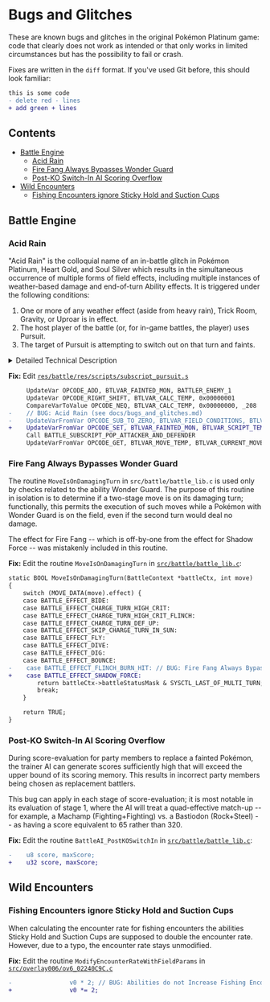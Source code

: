 # Bugs and Glitches

These are known bugs and glitches in the original Pokémon Platinum game: code that
clearly does not work as intended or that only works in limited circumstances
but has the possibility to fail or crash.

Fixes are written in the `diff` format. If you've used Git before, this should
look familiar:

```diff
this is some code
- delete red - lines
+ add green + lines
```

## Contents

- [Battle Engine](#battle-engine)
  - [Acid Rain](#acid-rain)
  - [Fire Fang Always Bypasses Wonder Guard](#fire-fang-always-bypasses-wonder-guard)
  - [Post-KO Switch-In AI Scoring Overflow](#post-ko-switch-in-ai-scoring-overflow)
- [Wild Encounters](#wild-encounters)
  - [Fishing Encounters ignore Sticky Hold and Suction Cups](#fishing-encounters-ignore-sticky-hold-and-suction-cups)

## Battle Engine

### Acid Rain

"Acid Rain" is the colloquial name of an in-battle glitch in Pokémon Platinum,
Heart Gold, and Soul Silver which results in the simultaneous occurrence of
multiple forms of field effects, including multiple instances of weather-based
damage and end-of-turn Ability effects. It is triggered under the following conditions:

1. One or more of any weather effect (aside from heavy rain), Trick Room, Gravity,
or Uproar is in effect.
2. The host player of the battle (or, for in-game battles, the player) uses Pursuit.
3. The target of Pursuit is attempting to switch out on that turn and faints.

<details>
  <summary>Detailed Technical Description</summary>

  The root cause of this bug is a parameter swap in the vanilla bytecode script
  for Pursuit which subtracts the fainted battler's ID from the field conditions
  bitmask, rather than setting the fainted battler variable to that ID.

  To illustrate, suppose that the field condition is set to permanent Hail due
  to a previous activation of Snow Warning. This is represented in the field-condition
  bitmask as `0x80`. At a point after this, our opponent is fainted by Pursuit while
  attempting to switch out, setting `BTLVAR_SCRIPT_TEMP` to `1`. Then, the following
  line of the bytecode is executed:

  ```
- UpdateVarFromVar OPCODE_SUB_TO_ZERO, BTLVAR_FIELD_CONDITIONS, BTLVAR_SCRIPT_TEMP
 ````

  This instruction subtracts the value of `BTLVAR_SCRIPT_TEMP` (1) from the value
  of `BTLVAR_FIELD_CONDITIONS` (`0x80`) and stores the result (`0x7F`) back into
  `BTLVAR_FIELD_CONDITIONS`. This value represents the 7 least-significant bits
  being flipped to `1`, which denotes in-game that all of the following weathers
  are active:

  1. Hail (temporary)
  2. Sun (temporary and permanent)
  3. Sand (temporary and permanent)
  4. Rain (temporary and permanent)

  Because the turn counter for temporary weather was never initialized, temporary
  weather states are functionally permanent. The visible result is that each of
  these weather states is active at once and that all effects related to them also
  trigger.
</details>

**Fix:** Edit [`res/battle/res/scripts/subscript_pursuit.s`](https://github.com/pret/pokeplatinum/blob/main/res/battle/scripts/subscripts/subscript_pursuit.s)

```diff
     UpdateVar OPCODE_ADD, BTLVAR_FAINTED_MON, BATTLER_ENEMY_1
     UpdateVar OPCODE_RIGHT_SHIFT, BTLVAR_CALC_TEMP, 0x00000001
     CompareVarToValue OPCODE_NEQ, BTLVAR_CALC_TEMP, 0x00000000, _208
-    // BUG: Acid Rain (see docs/bugs_and_glitches.md)
-    UpdateVarFromVar OPCODE_SUB_TO_ZERO, BTLVAR_FIELD_CONDITIONS, BTLVAR_SCRIPT_TEMP
+    UpdateVarFromVar OPCODE_SET, BTLVAR_FAINTED_MON, BTLVAR_SCRIPT_TEMP
     Call BATTLE_SUBSCRIPT_POP_ATTACKER_AND_DEFENDER
     UpdateVarFromVar OPCODE_GET, BTLVAR_MOVE_TEMP, BTLVAR_CURRENT_MOVE
```

### Fire Fang Always Bypasses Wonder Guard

The routine `MoveIsOnDamagingTurn` in `src/battle/battle_lib.c` is used only
by checks related to the ability Wonder Guard. The purpose of this routine
in isolation is to determine if a two-stage move is on its damaging turn;
functionally, this permits the execution of such moves while a Pokémon with
Wonder Guard is on the field, even if the second turn would deal no damage.

The effect for Fire Fang -- which is off-by-one from the effect for Shadow
Force -- was mistakenly included in this routine.

**Fix:** Edit the routine `MoveIsOnDamagingTurn` in [`src/battle/battle_lib.c`](https://github.com/pret/pokeplatinum/blob/main/src/battle/battle_lib.c#L7590):

```diff
static BOOL MoveIsOnDamagingTurn(BattleContext *battleCtx, int move)
{
    switch (MOVE_DATA(move).effect) {
    case BATTLE_EFFECT_BIDE:
    case BATTLE_EFFECT_CHARGE_TURN_HIGH_CRIT:
    case BATTLE_EFFECT_CHARGE_TURN_HIGH_CRIT_FLINCH:
    case BATTLE_EFFECT_CHARGE_TURN_DEF_UP:
    case BATTLE_EFFECT_SKIP_CHARGE_TURN_IN_SUN:
    case BATTLE_EFFECT_FLY:
    case BATTLE_EFFECT_DIVE:
    case BATTLE_EFFECT_DIG:
    case BATTLE_EFFECT_BOUNCE:
-    case BATTLE_EFFECT_FLINCH_BURN_HIT: // BUG: Fire Fang Always Bypasses Wonder Guard (see docs/bugs_and_glitches.md)
+    case BATTLE_EFFECT_SHADOW_FORCE:
        return battleCtx->battleStatusMask & SYSCTL_LAST_OF_MULTI_TURN;
        break;
    }

    return TRUE;
}
```

### Post-KO Switch-In AI Scoring Overflow

During score-evaluation for party members to replace a fainted Pokémon, the
trainer AI can generate scores sufficiently high that will exceed the upper
bound of its scoring memory. This results in incorrect party members being
chosen as replacement battlers.

This bug can apply in each stage of score-evaluation; it is most notable in
its evaluation of stage 1, where the AI will treat a quad-effective match-up --
for example, a Machamp (Fighting+Fighting) vs. a Bastiodon (Rock+Steel) --
as having a score equivalent to 65 rather than 320.

**Fix:** Edit the routine `BattleAI_PostKOSwitchIn` in [`src/battle/battle_lib.c`](https://github.com/pret/pokeplatinum/blob/05aee2e69edd4774823920cec395e29320036f26/src/battle/battle_lib.c#L7925):

```diff
-    u8 score, maxScore;
+    u32 score, maxScore;
```

## Wild Encounters
### Fishing Encounters ignore Sticky Hold and Suction Cups

When calculating the encounter rate for fishing encounters the abilities Sticky 
Hold and Suction Cups are supposed to double the encounter rate. However, due to
a typo, the encounter rate stays unmodified.

**Fix:** Edit the routine `ModifyEncounterRateWithFieldParams` in [`src/overlay006/ov6_02240C9C.c`](https://github.com/pret/pokeplatinum/blob/4fb8a8f567ebbfc99a1d7f2e5f1e8edd9beb4aa7/src/overlay006/ov6_02240C9C.c#L1390)

```diff
-                v0 * 2; // BUG: Abilities do not Increase Fishing Encounter Rate (see docs/bugs_and_glitches.md)
+                v0 *= 2;
```
